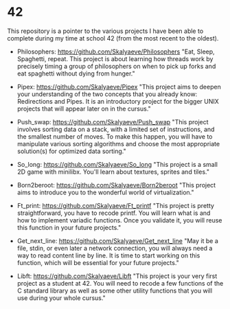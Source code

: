 # 42
This repository is a pointer to the various projects I have been able to complete during my time at school 42 (from the most recent to the oldest).

- Philosophers: https://github.com/Skalyaeve/Philosophers
"Eat, Sleep, Spaghetti, repeat. This project is about learning how threads work by precisely timing a group of philosophers on when to pick up forks and eat spaghetti without dying from hunger."

- Pipex: https://github.com/Skalyaeve/Pipex
"This project aims to deepen your understanding of the two concepts that you already know: Redirections and Pipes. It is an introductory project for the bigger UNIX projects that will appear later on in the cursus."

- Push_swap: https://github.com/Skalyaeve/Push_swap
"This project involves sorting data on a stack, with a limited set of instructions, and the smallest number of moves. To make this happen, you will have to manipulate various sorting algorithms and choose the most appropriate solution(s) for optimized data sorting."

- So_long: https://github.com/Skalyaeve/So_long
"This project is a small 2D game with minilibx. You'll learn about textures, sprites and tiles."

- Born2beroot: https://github.com/Skalyaeve/Born2beroot
"This project aims to introduce you to the wonderful world of virtualization."

- Ft_print: https://github.com/Skalyaeve/Ft_printf
"This project is pretty straightforward, you have to recode printf. You will learn what is and how to implement variadic functions. Once you validate it, you will reuse this function in your future projects."

- Get_next_line: https://github.com/Skalyaeve/Get_next_line
"May it be a file, stdin, or even later a network connection, you will always need a way to read content line by line. It is time to start working on this function, which will be essential for your future projects."

- Libft: https://github.com/Skalyaeve/Libft
"This project is your very first project as a student at 42. You will need to recode a few functions of the C standard library as well as some other utility functions that you will use during your whole cursus."
